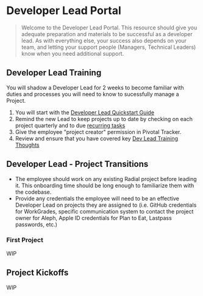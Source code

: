 # Developer Lead Portal

> Welcome to the Developer Lead Portal.  This resource should give you adequate preparation and materials to be successful as a developer lead.  As with everything else, your success also depends on your team, and letting your support people (Managers, Technical Leaders) know when you need additional support.

## Developer Lead Training
You will shadow a Developer Lead for 2 weeks to become familiar with duties and processes you will need to know to sucessfully manage a Project.
  1. You will start with the [Developer Lead Quickstart Guide](https://github.com/RadialDevGroup/Policy/wiki/Quick-Start-Developer-Lead-Guide)
  2. Remind the new Lead to keep projects up to date by checking on each project quarterly and to due [recurring tasks](./RECURRING_TASKS.md)
  3. Give the employee "project creator" permission in Pivotal Tracker.
  4. Review and ensure that you have covered key [Dev Lead Training Thoughts](https://github.com/RadialDevGroup/Policy/wiki/Dev-Lead-Training-Thoughts)

## Developer Lead - Project Transitions
  - The employee should work on any existing Radial project before leading it. This onboarding time should be long enough to familiarize them with the codebase.
  - Provide any credentials the employee will need to be an effective Developer Lead on projects they are assigned to (i.e. GitHub credentials for WorkGrades, specific communication system to contact the project owner for Aleph, Apple ID credentials for Plan to Eat, Lastpass passwords, etc.)

### First Project

WIP

## Project Kickoffs

WIP

